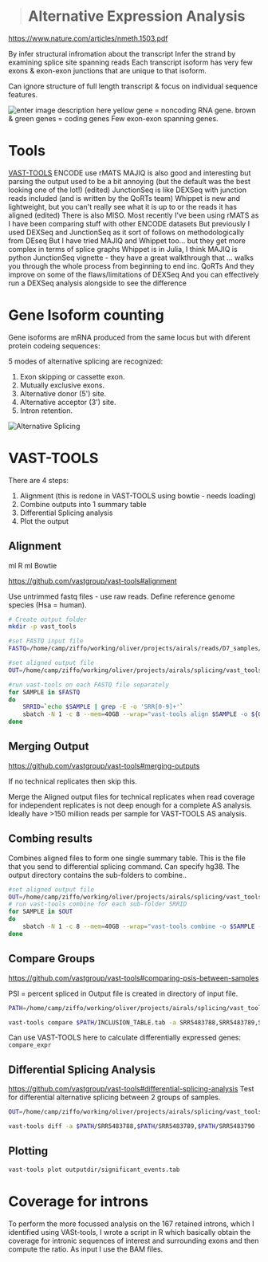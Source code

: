 


> # Alternative Expression Analysis
https://www.nature.com/articles/nmeth.1503.pdf

By infer structural infromation about the transcript 
Infer the strand by examining splice site spanning reads
Each transcript isoform has very few exons & exon-exon junctions that are unique to that isoform.

Can ignore structure of full length transcript & focus on individual sequence features.

![enter image description here](https://journals.plos.org/ploscompbiol/article/figure/image?size=large&id=info:doi/10.1371/journal.pcbi.1004393.g006)
yellow gene = noncoding RNA gene.
brown & green genes = coding genes
Few exon-exon spanning genes.

# Tools
[VAST-TOOLS](https://github.com/vastgroup/vast-tools)
ENCODE use rMATS
MAJIQ is also good and interesting but parsing the output used to be a bit annoying (but the default was the best looking one of the lot!) (edited)
JunctionSeq is like DEXSeq with junction reads included (and is written by the QoRTs team)
Whippet is new and lightweight, but you can't really see what it is up to or the reads it has aligned (edited)
There is also MISO.
Most recently I've been using rMATS as I have been comparing stuff with other ENCODE datasets
But previously I used DEXSeq and JunctionSeq as it sort of follows on methodologically from DEseq
But I have tried MAJIQ and Whippet too... but they get more complex in terms of splice graphs
Whippet is in Julia, I think MAJIQ is python
JunctionSeq vignette - they have a great walkthrough that ... walks you through the whole process from beginning to end inc. QoRTs
And they improve on some of the flaws/limitations of DEXSeq
And you can effectively run a DEXSeq analysis alongside to see the difference

# Gene Isoform counting

Gene isoforms are mRNA produced from the same locus but with diferent protein codeing sequences:

5 modes of alternative splicing are recognized:

1.  Exon skipping or cassette exon.
2.  Mutually exclusive exons.
3.  Alternative donor (5') site.
4.  Alternative acceptor (3') site.
5.  Intron retention.

![Alternative Splicing](https://en.wikipedia.org/wiki/Protein_isoform#/media/File:Alternative_splicing.jpg)

# VAST-TOOLS

There are 4 steps:
1. Alignment (this is redone in VAST-TOOLS using bowtie - needs loading)
2. Combine outputs into 1 summary table
3. Differential Splicing analysis
4. Plot the output

## Alignment
ml R
ml Bowtie

https://github.com/vastgroup/vast-tools#alignment

Use untrimmed fastq files - use raw reads. Define reference genome species (Hsa = human). 
```bash
# Create output folder
mkdir -p vast_tools

#set FASTQ input file
FASTQ=/home/camp/ziffo/working/oliver/projects/airals/reads/D7_samples/SRR54837*_1.fastq

#set aligned output file
OUT=/home/camp/ziffo/working/oliver/projects/airals/splicing/vast_tools/

#run vast-tools on each FASTQ file separately
for SAMPLE in $FASTQ
do
	SRRID=`echo $SAMPLE | grep -E -o 'SRR[0-9]+'`
	sbatch -N 1 -c 8 --mem=40GB --wrap="vast-tools align $SAMPLE -o ${OUT}/${SRRID}"
done
```

## Merging Output
https://github.com/vastgroup/vast-tools#merging-outputs

If no technical replicates then skip this.

Merge the Aligned output files for technical replicates when read coverage for independent replicates is not deep enough for a complete AS analysis.
Ideally have >150 million reads per sample for VAST-TOOLS AS analysis. 

## Combing results

Combines aligned files to form one single summary table. This is the file that you send to differential splicing command. Can specify hg38. The output directory contains the sub-folders to combine..
```bash
#set aligned output file
OUT=/home/camp/ziffo/working/oliver/projects/airals/splicing/vast_tools/SRR54837*/
# run vast-tools combine for each sub-folder SRRID
for SAMPLE in $OUT
do
	sbatch -N 1 -c 8 --mem=40GB --wrap="vast-tools combine -o $SAMPLE -sp Hsa"
done
```

## Compare Groups
https://github.com/vastgroup/vast-tools#comparing-psis-between-samples

PSI = percent spliced in
Output file is created in directory of input file. 

```bash
PATH=/home/camp/ziffo/working/oliver/projects/airals/splicing/vast_tools

vast-tools compare $PATH/INCLUSION_TABLE.tab -a SRR5483788,SRR5483789,SRR5483790 -b SRR5483794,SRR5483795,SRR5483796 --plot_PSI -sp Hsa --GO
```
Can use VAST-TOOLS here to calculate differentially expressed genes: `compare_expr`

## Differential Splicing Analysis
https://github.com/vastgroup/vast-tools#differential-splicing-analysis
Test for differential alternative splicing between 2 groups of samples.

```bash
OUT=/home/camp/ziffo/working/oliver/projects/airals/splicing/vast_tools/

vast-tools diff -a $PATH/SRR5483788,$PATH/SRR5483789,$PATH/SRR5483790 -b $PATH/SRR5483788,$PATH/SRR5483789,$PATH/SRR5483790 --sampleNameA=VCP --sampleNameB=CTRL -o $OUT -d diff.splicing -c 8
```

## Plotting

```bash
vast-tools plot outputdir/significant_events.tab
```

# Coverage for introns
To perform the more focussed analysis on the 167 retained introns, which I identified using VASt-tools, I wrote a script in R which basically obtain the coverage for intronic sequences of interest and surrounding exons and then compute the ratio. As input I use the BAM files.






<!--stackedit_data:
eyJoaXN0b3J5IjpbLTIwNzg5OTA2MjgsLTExMzAzOTY1MjcsLT
E2OTU3MTk3NjYsMTczODg1NTgxMiwxOTYyOTA0OTkzLDIwNTg3
NDE3MDcsNjIyNDY4OTE0LDI0MTk4MzM4NiwtMTgxMTgzMjgxMS
wtMTcyOTA1MTE5MiwtMTY4ODQ0NjEzNCwtMTA1Njk1MTI3Niw3
MzE5ODM3NDYsNTM0MzA1Njg0LC0xMDUxMzM5OTIwLC0xMTQ2MT
g3MTcsLTU0MjMwODM2OV19
-->
